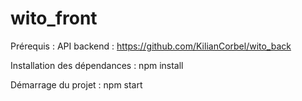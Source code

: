 # wito_front

Prérequis : API backend : https://github.com/KilianCorbel/wito_back

Installation des dépendances : npm install

Démarrage du projet : npm start
